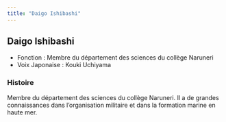 ```yaml
---
title: "Daigo Ishibashi"
---
```


Daigo Ishibashi
---------------





* Fonction : Membre du département des sciences du collège Naruneri
* Voix Japonaise : Kouki Uchiyama


### Histoire


Membre du département des sciences du collège Naruneri. Il a de grandes connaissances dans l’organisation militaire et dans la formation marine en haute mer.


